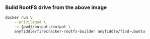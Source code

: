 ### Build RootFS drive from the above image

```sh
docker run \
    --privileged \
    -v {pwd}/output:/output \
    anyfiddle/firecracker-rootfs-builder anyfiddle/find-ubuntu

```

